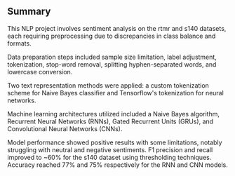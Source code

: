 ## Summary

This NLP project involves sentiment analysis on the rtmr and s140 datasets, each requiring preprocessing due to discrepancies in class balance and formats.

Data preparation steps included sample size limitation, label adjustment, tokenization, stop-word removal, splitting hyphen-separated words, and lowercase conversion.

Two text representation methods were applied: a custom tokenization scheme for Naive Bayes classifier and Tensorflow's tokenization for neural networks.

Machine learning architectures utilized included a Naive Bayes algorithm, Recurrent Neural Networks (RNNs), Gated Recurrent Units (GRUs), and Convolutional Neural Networks (CNNs).

Model performance showed positive results with some limitations, notably struggling with neutral and negative sentiments. F1 precision and recall improved to ~60% for the s140 dataset using thresholding techniques. Accuracy reached 77% and 75% respectively for the RNN and CNN models.
